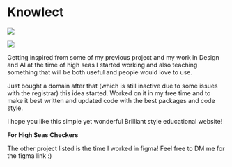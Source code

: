 # Knowlect

![](https://cloud-lulst2cl3-hack-club-bot.vercel.app/0prismify-render-1738356017300.png) 

![](https://cloud-9ybgftqjk-hack-club-bot.vercel.app/0prismify-render-1738356214274.png) 

Getting inspired from some of my previous project and my work in Design and AI at the time of high seas I started working and also teaching something that will  be both useful and people would love to use. 

Just bought a domain after that (which is still inactive due to some issues with the registrar) this idea started. Worked on it in my free time and to make it best written and updated code with the best packages and code style. 

I hope you like this simple yet wonderful Brilliant style educational website!


**For High Seas Checkers**

The other project listed is the time I worked in figma! Feel free to DM me for the figma link :) 


